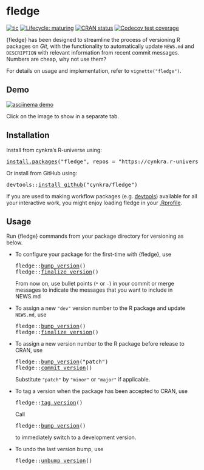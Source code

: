 <!-- README.md is generated from README.Rmd. Please edit that file -->

# fledge

<!-- badges: start -->

[![tic](https://github.com/cynkra/fledge/workflows/tic/badge.svg?branch=master)](https://github.com/cynkra/fledge/actions) [![Lifecycle: maturing](https://img.shields.io/badge/lifecycle-maturing-blue.svg)](https://www.tidyverse.org/lifecycle/#maturing) [![CRAN status](https://www.r-pkg.org/badges/version/fledge)](https://cran.r-project.org/package=fledge) [![Codecov test coverage](https://codecov.io/gh/cynkra/fledge/branch/master/graph/badge.svg)](https://codecov.io/gh/cynkra/fledge?branch=master)

<!-- badges: end -->

{fledge} has been designed to streamline the process of versioning R packages on *Git*, with the functionality to automatically update `NEWS.md` and `DESCRIPTION` with relevant information from recent commit messages. Numbers are cheap, why not use them?

For details on usage and implementation, refer to `vignette("fledge")`.

## Demo

[![asciinema demo](https://github.com/cynkra/fledge/raw/master/readme/demo.gif)](https://asciinema.org/a/173876)

Click on the image to show in a separate tab.

## Installation

Install from cynkra’s R-universe using:

<pre class='chroma'>
<span class='nf'><a href='https://rdrr.io/r/utils/install.packages.html'>install.packages</a></span><span class='o'>(</span><span class='s'>"fledge"</span>, repos <span class='o'>=</span> <span class='s'>"https://cynkra.r-universe.dev"</span><span class='o'>)</span></pre>

Or install from GitHub using:

<pre class='chroma'>
<span class='nf'>devtools</span><span class='nf'>::</span><span class='nf'><a href='https://devtools.r-lib.org//reference/remote-reexports.html'>install_github</a></span><span class='o'>(</span><span class='s'>"cynkra/fledge"</span><span class='o'>)</span></pre>

If you are used to making workflow packages (e.g. [devtools](https://usethis.r-lib.org/articles/articles/usethis-setup.html#use-usethis-or-devtools-in-interactive-work)) available for all your interactive work, you might enjoy loading fledge in your [.Rprofile](https://rstats.wtf/r-startup.html#rprofile).

## Usage

Run {fledge} commands from your package directory for versioning as below.

-   To configure your package for the first-time with {fledge}, use

    <pre class='chroma'>
    <span class='nf'>fledge</span><span class='nf'>::</span><span class='nf'><a href='https://cynkra.github.io/fledge/reference/bump_version.html'>bump_version</a></span><span class='o'>(</span><span class='o'>)</span>
    <span class='nf'>fledge</span><span class='nf'>::</span><span class='nf'><a href='https://cynkra.github.io/fledge/reference/finalize_version.html'>finalize_version</a></span><span class='o'>(</span><span class='o'>)</span></pre>

    From now on, use bullet points (`*` or `-`) in your commit or merge messages to indicate the messages that you want to include in NEWS.md

-   To assign a new `"dev"` version number to the R package and update `NEWS.md`, use

    <pre class='chroma'>
    <span class='nf'>fledge</span><span class='nf'>::</span><span class='nf'><a href='https://cynkra.github.io/fledge/reference/bump_version.html'>bump_version</a></span><span class='o'>(</span><span class='o'>)</span>
    <span class='nf'>fledge</span><span class='nf'>::</span><span class='nf'><a href='https://cynkra.github.io/fledge/reference/finalize_version.html'>finalize_version</a></span><span class='o'>(</span><span class='o'>)</span></pre>

-   To assign a new version number to the R package before release to CRAN, use

    <pre class='chroma'>
    <span class='nf'>fledge</span><span class='nf'>::</span><span class='nf'><a href='https://cynkra.github.io/fledge/reference/bump_version.html'>bump_version</a></span><span class='o'>(</span><span class='s'>"patch"</span><span class='o'>)</span>
    <span class='nf'>fledge</span><span class='nf'>::</span><span class='nf'><a href='https://cynkra.github.io/fledge/reference/commit_version.html'>commit_version</a></span><span class='o'>(</span><span class='o'>)</span></pre>

    Substitute `"patch"` by `"minor"` or `"major"` if applicable.

-   To tag a version when the package has been accepted to CRAN, use

    <pre class='chroma'>
    <span class='nf'>fledge</span><span class='nf'>::</span><span class='nf'><a href='https://cynkra.github.io/fledge/reference/tag_version.html'>tag_version</a></span><span class='o'>(</span><span class='o'>)</span></pre>

    Call

    <pre class='chroma'>
    <span class='nf'>fledge</span><span class='nf'>::</span><span class='nf'><a href='https://cynkra.github.io/fledge/reference/bump_version.html'>bump_version</a></span><span class='o'>(</span><span class='o'>)</span></pre>

    to immediately switch to a development version.

-   To undo the last version bump, use

    <pre class='chroma'>
    <span class='nf'>fledge</span><span class='nf'>::</span><span class='nf'><a href='https://cynkra.github.io/fledge/reference/unbump_version.html'>unbump_version</a></span><span class='o'>(</span><span class='o'>)</span></pre>
